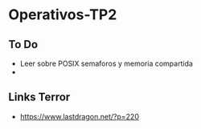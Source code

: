# Operativos-TP2

## To Do

- Leer sobre POSIX semaforos y memoria compartida
-

## Links Terror

- https://www.lastdragon.net/?p=220